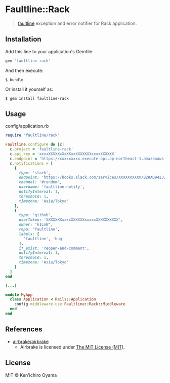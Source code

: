 # Faultline::Rack

> [faultline](https://github.com/faultline/faultline) exception and error notifier for Rack application.

## Installation

Add this line to your application's Gemfile:

```ruby
gem 'faultline-rack'
```

And then execute:

    $ bundle

Or install it yourself as:

    $ gem install faultline-rack

## Usage

config/application.rb

```ruby
require 'faultline/rack'

Faultline.configure do |c|
  c.project = 'faultline-rack'
  c.api_key = 'xxxxXXXXXxXxXXxxXXXXXXXxxxxXXXXXX'
  c.endpoint = 'https://xxxxxxxxx.execute-api.ap-northeast-1.amazonaws.com/v0'
  c.notifications = [
    {
      type: 'slack',
      endpoint: 'https://hooks.slack.com/services/XXXXXXXXXX/B2RAD9423/WC2uTs3MyGldZvieAtAA7gQq',
      channel: '#random',
      username: 'faultline-notify',
      notifyInterval: 1,
      threshold: 1,
      timezone: 'Asia/Tokyo'
    },
    {
      type: 'github',
      userToken: 'XXXXXXXxxxxXXXXXXxxxxxXXXXXXXXXX',
      owner: 'k1LoW',
      repo: 'faultline',
      labels: [
        'faultline', 'bug'
      ],
      if_exist: 'reopen-and-comment',
      notifyInterval: 1,
      threshold: 1,
      timezone: 'Asia/Tokyo'
    }
  ]
end

[...]

module MyApp
  class Application < Rails::Application
    config.middleware.use Faultline::Rack::Middleware
  end
end
```

## References

- [airbrake/airbrake](https://github.com/airbrake/airbrake)
    - Airbrake is licensed under [The MIT License (MIT)](https://github.com/airbrake/airbrake/LICENSE.md).

## License

MIT © Ken&#39;ichiro Oyama
